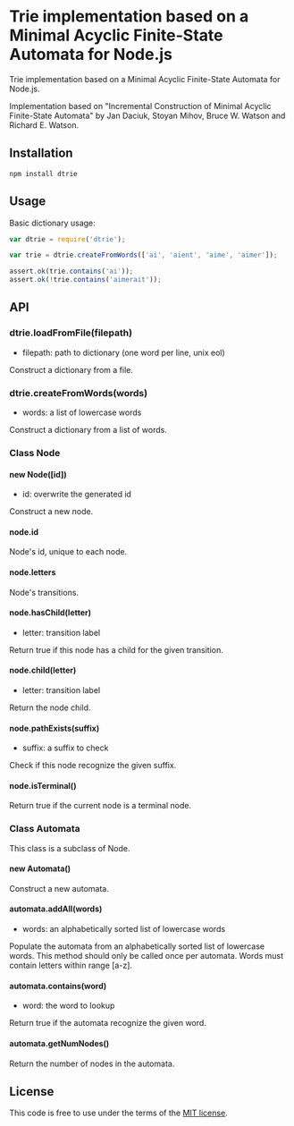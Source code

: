 # Trie implementation based on a Minimal Acyclic Finite-State Automata for Node.js

Trie implementation based on a Minimal Acyclic Finite-State Automata for
Node.js.

Implementation based on "Incremental Construction of Minimal Acyclic
Finite-State Automata" by Jan Daciuk, Stoyan Mihov, Bruce W. Watson and
Richard E. Watson.

## Installation

```
npm install dtrie
```

## Usage

Basic dictionary usage:

```js
var dtrie = require('dtrie');

var trie = dtrie.createFromWords(['ai', 'aient', 'aime', 'aimer']);

assert.ok(trie.contains('ai'));
assert.ok(!trie.contains('aimerait'));
```

## API

### dtrie.loadFromFile(filepath)

- filepath: path to dictionary (one word per line, unix eol)

Construct a dictionary from a file.

### dtrie.createFromWords(words)

- words: a list of lowercase words

Construct a dictionary from a list of words.

### Class Node

#### new Node([id])

- id: overwrite the generated id

Construct a new node.

#### node.id

Node's id, unique to each node.

#### node.letters

Node's transitions.

#### node.hasChild(letter)

- letter: transition label

Return true if this node has a child for the given transition.

#### node.child(letter)

- letter: transition label

Return the node child.

#### node.pathExists(suffix)

- suffix: a suffix to check

Check if this node recognize the given suffix.

#### node.isTerminal()

Return true if the current node is a terminal node.

### Class Automata

This class is a subclass of Node.

#### new Automata()

Construct a new automata.

#### automata.addAll(words)

- words: an alphabetically sorted list of lowercase words

Populate the automata from an alphabetically sorted list of lowercase
words. This method should only be called once per automata. Words must
contain letters within range [a-z].

#### automata.contains(word)

- word: the word to lookup

Return true if the automata recognize the given word.

#### automata.getNumNodes()

Return the number of nodes in the automata.

## License

This code is free to use under the terms of the [MIT license](http://mturcotte.mit-license.org/).
